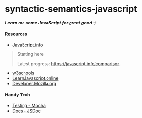 # syntactic-semantics-javascript
***Learn me some JavaScript for great good :)***

#### Resources
* [JavaScript.info](https://javascript.info/intro)
> Starting here
> 
> Latest progress: https://javascript.info/comparison
* [w3schools](https://www.w3schools.com/js/default.asp)
* [LearnJavascript.online](https://learnjavascript.online/)
* [Developer.Mozilla.org](https://developer.mozilla.org/en-US/docs/Learn/JavaScript)

#### Handy Tech
* [Testing - Mocha](https://mochajs.org/)
* [Docs - JSDoc](https://jsdoc.app/)